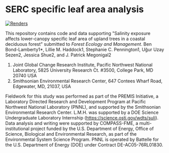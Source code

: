 # SERC specific leaf area analysis 
 
[![Renders](https://github.com/COMPASS-DOE/SLA/workflows/render-rmarkdown/badge.svg)](https://github.com/COMPASS-DOE/SLA/actions)
 
 This repository contains code and data supporting "Salinity exposure affects lower-canopy specific leaf area of upland trees in a coastal deciduous forest" submitted to _Forest Ecology and Management_.
 Ben Bond-Lamberty1*, Lillie M. Haddock1, Stephanie C. Pennington1, Uğur Uzay Sezen2, Jessica Shue2, and J. Patrick Megonigal2
 
1. Joint Global Change Research Institute, Pacific Northwest National Laboratory, 5825 University Research Ct. #3500, College Park, MD 20740 USA 
2. Smithsonian Environmental Research Center, 647 Contees Wharf Road, Edgewater, MD, 21037, USA

Fieldwork for this study was performed as part of the PREMIS Initiative, a Laboratory Directed Research and Development Program at Pacific Northwest National Laboratory (PNNL), and supported by the Smithsonian Environmental Research Center. L.M.H. was supported by a DOE Science Undergraduate Laboratory Internship (https://science.osti.gov/wdts/suli). Data analysis and writing were supported by COMPASS-FME, a multi-institutional project funded by the U.S. Department of Energy, Office of Science, Biological and Environmental Research, as part of  the Environmental System Science Program. PNNL is operated by Battelle for the U.S. Department of Energy (DOE) under Contract DE-AC05-76RL01830. 

